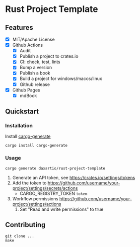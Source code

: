 # Rust Project Template

## Features

- [x] MIT/Apache License
- [x] Github Actions
  - [x] Audit
  - [x] Publish a project to crates.io
  - [x] CI: check, test, lints
  - [x] Bump a version
  - [x] Publish a book
  - [x] Build a project for windows/macos/linux
  - [x] Github release
- [x] Github Pages
  - [x] mdBook

## Quickstart

### Installation

Install [cargo-generate](https://github.com/cargo-generate/cargo-generate)

```
cargo install cargo-generate
```

### Usage

```
cargo generate daxartio/rust-project-template
```

1. Generate an API token, see https://crates.io/settings/tokens
2. Add the token to https://github.com/username/your-project/settings/secrets/actions
   - CARGO_REGISTRY_TOKEN `token`
3. Workflow permissions https://github.com/username/your-project/settings/actions
   1. Set "Read and write permissions" to true

## Contributing

```
git clone ...
make
```
